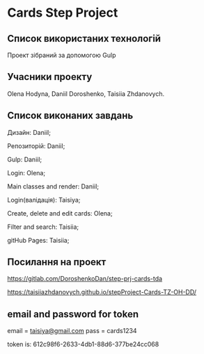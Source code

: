 # Cards Step Project

## Список використаних технологій

Проект зібраний за допомогою Gulp


## Учасники проекту

Olena Hodyna, 
Daniil Doroshenko, 
Taisiia Zhdanovych.

## Список виконаних завдань

Дизайн: Daniil;

Репозиторій: Daniil;

Gulp: Daniil;

Login: Olena;

Main classes and render: Daniil;

Login(валідація): Taisiya;

Create, delete and edit cards: Olena;

Filter and search: Taisiia;

gitHub Pages: Taisiia;

## Посилання на проект

https://gitlab.com/DoroshenkoDan/step-prj-cards-tda

https://taisiiazhdanovych.github.io/stepProject-Cards-TZ-OH-DD/

## email and password for token

email = taisiya@gmail.com
pass = cards1234

token is: 612c98f6-2633-4db1-88d6-377be24cc068